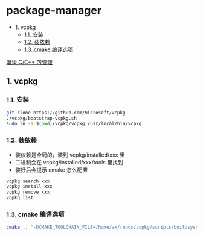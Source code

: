 # package-manager

- [1. vcpkg](#1-vcpkg)
  - [1.1. 安装](#11-安装)
  - [1.2. 装依赖](#12-装依赖)
  - [1.3. cmake 编译选项](#13-cmake-编译选项)

[漫谈 C/C++ 包管理](https://zhuanlan.zhihu.com/p/689826861)

## 1. vcpkg

### 1.1. 安装

```sh
git clone https://github.com/microsoft/vcpkg
./vcpkg/bootstrap-vcpkg.sh
sudo ln -s $(pwd)/vcpkg/vcpkg /usr/local/bin/vcpkg
```

### 1.2. 装依赖

- 装依赖是全局的，装到 vcpkg/installed/xxx 里
- 二进制会在 vcpkg/installed/xxx/tools 里找到
- 装好后会提示 cmake 怎么配置

```sh
vcpkg search xxx
vcpkg install xxx
vcpkg remove xxx
vcpkg list
```

### 1.3. cmake 编译选项

```sh
cmake .. "-DCMAKE_TOOLCHAIN_FILE=/home/ax/repos/vcpkg/scripts/buildsystems/vcpkg.cmake"
```
